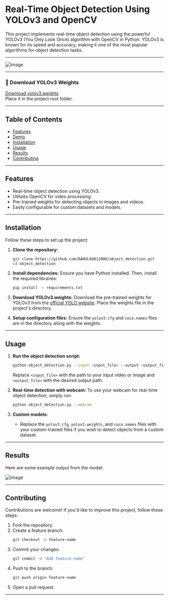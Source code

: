 # Real-Time Object Detection Using YOLOv3 and OpenCV

This project implements real-time object detection using the powerful YOLOv3 (You Only Look Once) algorithm with OpenCV in Python. YOLOv3 is known for its speed and accuracy, making it one of the most popular algorithms for object detection tasks.

---

![Image](https://github.com/user-attachments/assets/ccdc5d30-1e6a-4416-a92d-e74ab9357912)

---
### 🔗 Download YOLOv3 Weights
[Download yolov3.weights](https://pjreddie.com/media/files/yolov3.weights)  
Place it in the project root folder.

---



## Table of Contents
- [Features](#features)
- [Demo](#demo)
- [Installation](#installation)
- [Usage](#usage)
- [Results](#results)
- [Contributing](#contributing)


---

## Features
- Real-time object detection using YOLOv3.
- Utilizes OpenCV for video processing.
- Pre-trained weights for detecting objects in images and videos.
- Easily configurable for custom datasets and models.

---



## Installation

Follow these steps to set up the project:

1. **Clone the repository:**
   ```bash
   git clone https://github.com/RAHUL04012006/object_detection.git
   cd object_detection
   ```

2. **Install dependencies:**
   Ensure you have Python installed. Then, install the required libraries:
   ```bash
   pip install -r requirements.txt
   ```

3. **Download YOLOv3 weights:**
   Download the pre-trained weights for YOLOv3 from the [official YOLO website](https://pjreddie.com/darknet/yolo/). Place the weights file in the project's directory.

4. **Setup configuration files:**
   Ensure the `yolov3.cfg` and `coco.names` files are in the directory along with the weights.

---

## Usage

1. **Run the object detection script:**
   ```bash
   python object_detection.py --input <input_file> --output <output_file>
   ```
   Replace `<input_file>` with the path to your input video or image and `<output_file>` with the desired output path.

2. **Real-time detection with webcam:**
   To use your webcam for real-time object detection, simply run:
   ```bash
   python object_detection.py --webcam
   ```

3. **Custom models:**
   - Replace the `yolov3.cfg`, `yolov3.weights`, and `coco.names` files with your custom-trained files if you wish to detect objects from a custom dataset.

---

## Results
Here are some example output from the model:

![Image](https://github.com/user-attachments/assets/ccdc5d30-1e6a-4416-a92d-e74ab9357912)

  
---

## Contributing

Contributions are welcome! If you'd like to improve this project, follow these steps:

1. Fork the repository.
2. Create a feature branch:
   ```bash
   git checkout -b feature-name
   ```
3. Commit your changes:
   ```bash
   git commit -m "Add feature-name"
   ```
4. Push to the branch:
   ```bash
   git push origin feature-name
   ```
5. Open a pull request.

---

